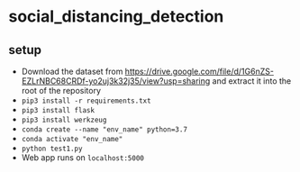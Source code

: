 # social_distancing_detection
## setup
- Download the dataset from https://drive.google.com/file/d/1G6nZS-EZLrNBC68CRDf-yo2uj3k32j35/view?usp=sharing and extract it into the root of the repository
- `pip3 install -r requirements.txt`
- `pip3 install flask`
- `pip3 install werkzeug`
- `conda create --name "env_name" python=3.7`
- `conda activate "env_name"`
- `python test1.py`
- Web app runs on `localhost:5000`